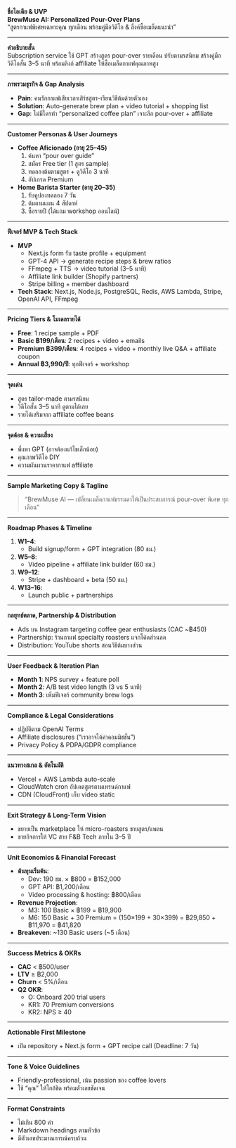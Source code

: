 **ชื่อไอเดีย & UVP**  
**BrewMuse AI: Personalized Pour-Over Plans**  
“สูตรกาแฟพิเศษเฉพาะคุณ ทุกเดือน พร้อมคู่มือวิดีโอ & ลิ้งค์ซื้อเมล็ดแนะนำ”

---

**คำอธิบายสั้น**  
Subscription service ใช้ GPT สร้างสูตร pour-over รายเดือน ปรับตามรสนิยม สร้างคู่มือวิดีโอสั้น 3–5 นาที พร้อมลิงก์ affiliate ให้ซื้อเมล็ดกาแฟคุณภาพสูง

---

**ภาพรวมธุรกิจ & Gap Analysis**  
- **Pain**: คนรักกาแฟเสียเวลาเสิร์ชสูตร-เรียนวิธีต้มด้วยตัวเอง  
- **Solution**: Auto-generate brew plan + video tutorial + shopping list  
- **Gap**: ไม่มีใครทำ “personalized coffee plan” เจาะลึก pour-over + affiliate

---

**Customer Personas & User Journeys**  
- **Coffee Aficionado (อายุ 25–45)**  
  1. ค้นหา “pour over guide”  
  2. สมัคร Free tier (1 สูตร sample)  
  3. ทดลองต้มตามสูตร + ดูวิดีโอ 3 นาที  
  4. อัปเกรด Premium  
- **Home Barista Starter (อายุ 20–35)**  
  1. รับคูปองทดลอง 7 วัน  
  2. ต้มตามแผน 4 สัปดาห์  
  3. ซื้อรายปี (ได้แถม workshop ออนไลน์)

---

**ฟีเจอร์ MVP & Tech Stack**  
- **MVP**  
  - Next.js form รับ taste profile + equipment  
  - GPT-4 API → generate recipe steps & brew ratios  
  - FFmpeg + TTS → video tutorial (3–5 นาที)  
  - Affiliate link builder (Shopify partners)  
  - Stripe billing + member dashboard  
- **Tech Stack**: Next.js, Node.js, PostgreSQL, Redis, AWS Lambda, Stripe, OpenAI API, FFmpeg

---

**Pricing Tiers & โมเดลรายได้**  
- **Free**: 1 recipe sample + PDF  
- **Basic ฿199/เดือน**: 2 recipes + video + emails  
- **Premium ฿399/เดือน**: 4 recipes + video + monthly live Q&A + affiliate coupon  
- **Annual ฿3,990/ปี**: ทุกฟีเจอร์ + workshop

---

**จุดเด่น**  
- สูตร tailor-made ตามรสนิยม  
- วิดีโอสั้น 3–5 นาที ดูตามได้เลย  
- รายได้เสริมจาก affiliate coffee beans

---

**จุดด้อย & ความเสี่ยง**  
- พึ่งพา GPT (อาจต้องแก้ไขเล็กน้อย)  
- คุณภาพวิดีโอ DIY  
- ความผันผวนราคากาแฟ affiliate

---

**Sample Marketing Copy & Tagline**  
> “BrewMuse AI — เปลี่ยนเมล็ดกาแฟธรรมดาให้เป็นประสบการณ์ pour-over พิเศษ ทุกเดือน”  

---

**Roadmap Phases & Timeline**  
1. **W1–4**:  
   - Build signup/form + GPT integration (80 ชม.)  
2. **W5–8**:  
   - Video pipeline + affiliate link builder (60 ชม.)  
3. **W9–12**:  
   - Stripe + dashboard + beta (50 ชม.)  
4. **W13–16**:  
   - Launch public + partnerships

---

**กลยุทธ์ตลาด, Partnership & Distribution**  
- Ads บน Instagram targeting coffee gear enthusiasts (CAC ~฿450)  
- Partnership: ร้านกาแฟ specialty roasters แจกโค้ดส่วนลด  
- Distribution: YouTube shorts สอนวิธีต้มบางส่วน

---

**User Feedback & Iteration Plan**  
- **Month 1**: NPS survey + feature poll  
- **Month 2**: A/B test video length (3 vs 5 นาที)  
- **Month 3**: เพิ่มฟีเจอร์ community brew logs

---

**Compliance & Legal Considerations**  
- ปฏิบัติตาม OpenAI Terms  
- Affiliate disclosures (“เราอาจได้ค่าคอมมิชชั่น”)  
- Privacy Policy & PDPA/GDPR compliance

---

**แนวทางสเกล & อัตโนมัติ**  
- Vercel + AWS Lambda auto-scale  
- CloudWatch cron อัปเดตสูตรตามเทรนด์กาแฟ  
- CDN (CloudFront) เก็บ video static

---

**Exit Strategy & Long-Term Vision**  
- ขยายเป็น marketplace ให้ micro-roasters ขายสูตร/แพลน  
- ขายกิจการให้ VC สาย F&B Tech ภายใน 3–5 ปี

---

**Unit Economics & Financial Forecast**  
- **ต้นทุนเริ่มต้น**:  
  - Dev: 190 ชม. × ฿800 = ฿152,000  
  - GPT API: ฿1,200/เดือน  
  - Video processing & hosting: ฿800/เดือน  
- **Revenue Projection**:  
  - M3: 100 Basic × ฿199 = ฿19,900  
  - M6: 150 Basic + 30 Premium = (150×199 + 30×399) = ฿29,850 + ฿11,970 = ฿41,820  
- **Breakeven**: ~130 Basic users (~5 เดือน)

---

**Success Metrics & OKRs**  
- **CAC** < ฿500/user  
- **LTV** ≥ ฿2,000  
- **Churn** < 5%/เดือน  
- **Q2 OKR**:  
  - O: Onboard 200 trial users  
  - KR1: 70 Premium conversions  
  - KR2: NPS ≥ 40

---

**Actionable First Milestone**  
- เปิด repository + Next.js form + GPT recipe call (Deadline: 7 วัน)

---

**Tone & Voice Guidelines**  
- Friendly-professional, เน้น passion ของ coffee lovers  
- ใช้ “คุณ” ให้ใกล้ชิด พร้อมตัวเลขชัดเจน

---

**Format Constraints**  
- ไม่เกิน 800 คำ  
- Markdown headings ตามหัวข้อ  
- มีตัวเลขประมาณการณ์ครบถ้วน  
